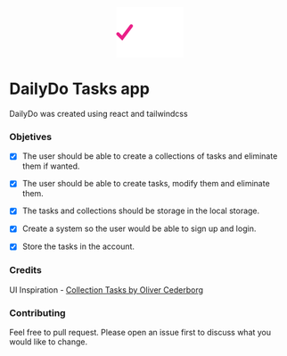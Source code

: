 <img style='display: flex; margin: 0 auto;' src="./public/logo.png" alt="App logo">


# DailyDo Tasks app
DailyDo was created using react and tailwindcss

### Objetives
- [x] The user should be able to create a collections of tasks and eliminate them if wanted.
- [x] The user should be able to create tasks, modify them and eliminate them.

- [x] The tasks and collections should be storage in the local storage.

- [x] Create a system so the user would be able to sign up and login.

- [x] Store the tasks in the account.

### Credits

UI Inspiration - [Collection Tasks by Oliver Cederborg](https://dribbble.com/shots/15185058-Collection-Tasks)

### Contributing
Feel free to pull request. Please open an issue first to discuss what you would like to change.





